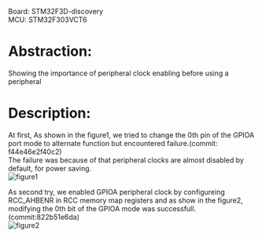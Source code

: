 Board: 		STM32F3D-discovery </br>
MCU: 		STM32F303VCT6 </br>

# Abstraction:
Showing the importance of peripheral clock enabling before using a peripheral

# Description:
At first, As shown in the figure1, we tried to change the 0th pin of the GPIOA port mode to alternate function but encountered failure.(commit: f44e46e2f40c2) </br>
The failure was because of that peripheral clocks are almost disabled by default, for power saving. </br>
![figure1](https://gcdnb.pbrd.co/images/bo8vBDw68Zov.png) </br>

As second try, we enabled GPIOA peripheral clock by configureing RCC_AHBENR in RCC memory map registers and as show in the figure2, modifying the 0th bit of the GPIOA mode was successfull.(commit:822b51e6da)</br>
![figure2](https://gcdnb.pbrd.co/images/tdAD1xpP5zQM.png)

